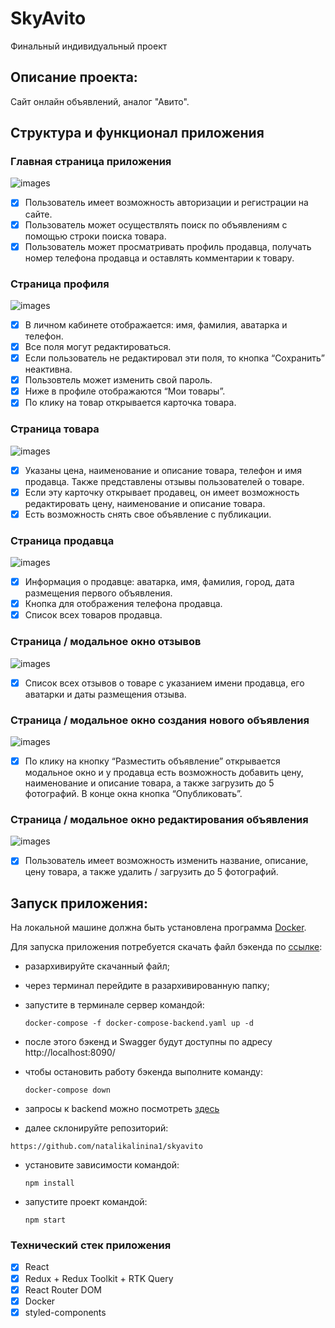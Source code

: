# SkyAvito
Финальный индивидуальный проект

## Описание проекта:
Cайт онлайн объявлений, аналог "Авито".

## Структура и функционал приложения

### Главная страница приложения
![images](https://github.com/natalikalinina1/skyavito/assets/mainPage.JPG)
- [x] Пользователь имеет возможность авторизации и регистрации на сайте.
- [x] Пользователь может осуществлять поиск по объявлениям с помощью строки поиска товара.
- [x] Пользователь может просматривать профиль продавца, получать номер телефона продавца и оставлять комментарии к товару.

### Страница профиля
![images](https://github.com/natalikalinina1/skyavito/assets/Profill.JPG)
- [x] В личном кабинете отображается: имя, фамилия, аватарка и телефон.
- [x] Все поля могут редактироваться.
- [x] Если пользователь не редактировал эти поля, то кнопка “Сохранить” неактивна. 
- [x] Пользовтель может изменить свой пароль.
- [x] Ниже в профиле отображаются “Мои товары”.
- [x] По клику на товар открывается карточка товара.

### Страница товара
![images](https://github.com/natalikalinina1/skyavito/assets/AddCard.JPG)
- [x] Указаны цена, наименование и описание товара, телефон и имя продавца. Также представлены отзывы пользователей о товаре. 
- [x] Если эту карточку открывает продавец, он имеет возможность редактировать цену, наименование и описание товара.
- [x] Есть возможность снять свое объявление с публикации.

### Страница продавца
![images](https://github.com/natalikalinina1/skyavito/assets/Seller.JPG)
- [x] Информация о продавце: аватарка, имя, фамилия, город, дата размещения первого объявления.
- [x] Кнопка для отображения телефона продавца.
- [x] Список всех товаров продавца.

### Страница / модальное окно отзывов
![images](https://github.com/natalikalinina1/skyavito/assets/ReviewModal.JPG)
- [x] Список всех отзывов о товаре с указанием имени продавца, его аватарки и даты размещения отзыва.

### Страница / модальное окно создания нового объявления
![images](https://github.com/natalikalinina1/skyavito/assets/AddModal.JPG)
- [x] По клику на кнопку “Разместить объявление” открывается модальное окно и у продавца есть возможность добавить цену, наименование и описание товара, а также загрузить до 5 фотографий. В конце окна кнопка “Опубликовать”.

### Страница / модальное окно редактирования объявления
![images](https://github.com/natalikalinina1/skyavito/assets/UpdateAdd.JPG)
- [x] Пользователь имеет возможность изменить название, описание, цену товара, а также удалить / загрузить до 5 фотографий.

## Запуск приложения:
На локальной машине должна быть установлена программа [Docker](https://www.docker.com/).

Для запуска приложения потребуется скачать файл бэкенда по [ссылке](https://drive.google.com/file/d/1pFE-NRANTsWmQwTyURjHXuECMmoKCFjO/view):

- разархивируйте скачанный файл;
- через терминал перейдите в разархивированную папку;
- запустите в терминале сервер командой:

  ```
  docker-compose -f docker-compose-backend.yaml up -d
  ```

- после этого бэкенд и Swagger будут доступны по адресу http://localhost:8090/
- чтобы остановить работу бэкенда выполните команду:

  ```
  docker-compose down
  ```

- запросы к backend можно посмотреть [здесь](https://drive.google.com/file/d/1bM_BRkxz8vqFEr18LpnbJslHoPW_73FF/view)

- далее склонируйте репозиторий:
```
https://github.com/natalikalinina1/skyavito

```
- установите зависимости командой:

  ```
  npm install
  ```

- запустите проект командой:

  ```
  npm start
  ```

### Технический стек приложения

- [x] React
- [x] Redux + Redux Toolkit + RTK Query
- [x] React Router DOM
- [x] Docker
- [x] styled-components
